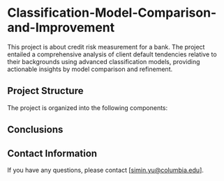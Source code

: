 # Classification-Model-Comparison-and-Improvement
This project is about credit risk measurement for a bank. The project entailed a comprehensive analysis of client default tendencies relative to their backgrounds using advanced classification models, providing actionable insights by model comparison and refinement.

## Project Structure
The project is organized into the following components:

## Conclusions

## Contact Information
If you have any questions, please contact [simin.yu@columbia.edu].
